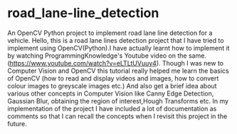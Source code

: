 # road_lane-line_detection
An OpenCV Python project to implement road lane line detection for a vehicle.
Hello, this is a road lane lines detection project that I have tried to implement using OpenCV(Python).I have actually learnt how to implement it by watching ProgrammingKnowledge's Youtube video on the same.(https://www.youtube.com/watch?v=eLTLtUVuuy4). Though I was new to Computer Vision and OpenCV this tutorial really helped me learn the basics of OpenCV (how to read and display videos and images, how to convert colour images to greyscale images etc.) And also get a brief idea about various other concepts in Computer Vision like Canny Edge Detection, Gaussian Blur, obtaining the region of interest,Hough Transforms etc. In my implementation of the project I have included a lot of documentation as comments so that I can recall the concepts when I revisit this project in the future.
